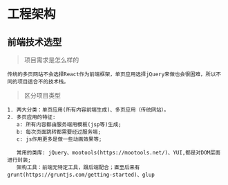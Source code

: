 # 工程架构

## 前端技术选型

> 项目需求是怎么样的

    传统的多页网站不会选择React作为前端框架，单页应用选择jQuery来做也会很困难，所以不同的项目适合不的技术栈。

> 区分项目类型

    1. 两大分类：单页应用(所有内容前端生成)、多页应用（传统网站）。
    2. 多页应用的特征:
       a: 所有内容都由服务端用模板(jsp等)生成;
       b: 每次页面跳转都需要经过服务端;
       c: js作用更多是做一些动画效果等;
       
       常用的类库: jQuery、mootools(https://mootools.net/)、YUI,都是对DOM层面进行封装;
       架构工具：前端无特定工具，跟后端配合；直至后来有grunt(https://gruntjs.com/getting-started)、glup

